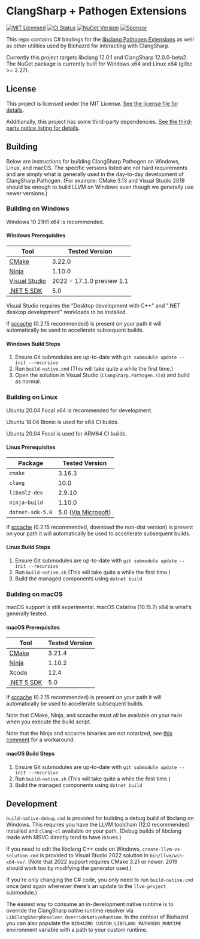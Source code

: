 # ClangSharp + Pathogen Extensions

[![MIT Licensed](https://img.shields.io/github/license/mochilibraries/clangsharp.pathogen?style=flat-square)](LICENSE.txt)
[![CI Status](https://img.shields.io/github/workflow/status/mochilibraries/clangsharp.pathogen/ClangSharp.Pathogen?style=flat-square)](https://github.com/MochiLibraries/ClangSharp.Pathogen/actions?query=workflow%3AClangSharp.Pathogen+branch%3Amain)
[![NuGet Version](https://img.shields.io/nuget/v/ClangSharp.Pathogen?style=flat-square)](https://www.nuget.org/packages/ClangSharp.Pathogen/)
[![Sponsor](https://img.shields.io/badge/sponsor-%E2%9D%A4-lightgrey?logo=github&style=flat-square)](https://github.com/sponsors/PathogenDavid)

This repo contains C# bindings for the [libclang Pathogen Extensions](https://github.com/MochiLibraries/llvm-project) as well as other utilities used by Biohazrd for interacting with ClangSharp.

Currently this project targets libclang 12.0.1 and ClangSharp 12.0.0-beta2. The NuGet package is currently built for Windows x64 and Linux x64 (glibc >= 2.27).

## License

This project is licensed under the MIT License. [See the license file for details](LICENSE.txt).

Additionally, this project has some third-party dependencies. [See the third-party notice listing for details](THIRD-PARTY-NOTICES.md).

## Building

Below are instructions for building ClangSharp.Pathogen on Windows, Linux, and macOS. The specific versions listed are not hard requirements and are simply what is generally used in the day-to-day development of ClangSharp.Pathogen. (For example: CMake 3.13 and Visual Studio 2019 should be enough to build LLVM on Windows even though we generally use newer versions.)

### Building on Windows

Windows 10 21H1 x64 is recommended.

#### Windows Prerequisites

Tool | Tested Version
-----|--------------------
[CMake](https://cmake.org/) | 3.22.0
[Ninja](https://ninja-build.org/) | 1.10.0
[Visual Studio](https://visualstudio.microsoft.com/vs/) | 2022 - 17.1.0 preview 1.1
[.NET 5 SDK](http://dot.net/) | 5.0

Visual Studio requires the "Desktop development with C++" and  ".NET desktop development" workloads to be installed.

If [sccache](https://github.com/mozilla/sccache) (0.2.15 recommended) is present on your path it will automatically be used to accellerate subsequent builds.

#### Windows Build Steps

1. Ensure Git submodules are up-to-date with `git submodule update --init --recursive`
2. Run `build-native.cmd` (This will take quite a while the first time.)
3. Open the solution in Visual Studio (`ClangSharp.Pathogen.sln`) and build as normal.

### Building on Linux

Ubuntu 20.04 Focal x64 is recommended for development.

Ubuntu 18.04 Bionic is used for x64 CI builds.

Ubuntu 20.04 Focal is used for ARM64 CI builds.

#### Linux Prerequisites

Package | Tested Version
--------|---------------
`cmake` | 3.16.3
`clang` | 10.0
`libxml2-dev` | 2.9.10
`ninja-build` | 1.10.0
`dotnet-sdk-5.0` | 5.0 ([Via Microsoft](https://docs.microsoft.com/en-us/dotnet/core/install/linux))

If [sccache](https://github.com/mozilla/sccache) (0.2.15 recommended, download the non-dist version) is present on your path it will automatically be used to accellerate subsequent builds.

#### Linux Build Steps

1. Ensure Git submodules are up-to-date with `git submodule update --init --recursive`
2. Run `build-native.sh` (This will take quite a while the first time.)
3. Build the managed components using `dotnet build`

### Building on macOS

macOS support is still experimental. macOS Catalina (10.15.7) x64 is what's generally tested.

#### macOS Prerequisites

Tool | Tested Version
-----|---------------
[CMake](https://cmake.org/) | 3.21.4
[Ninja](https://ninja-build.org/) | 1.10.2
Xcode | 12.4
[.NET 5 SDK](http://dot.net/) | 5.0

If [sccache](https://github.com/mozilla/sccache) (0.2.15 recommended) is present on your path it will automatically be used to accellerate subsequent builds.

Note that CMake, Ninja, and sccache must all be available on your `PATH` when you execute the build script.

Note that the Ninja and sccache binaries are not notarized, see [this comment](https://github.com/ninja-build/ninja/issues/1695#issuecomment-766178554) for a workaround.

#### macOS Build Steps

1. Ensure Git submodules are up-to-date with `git submodule update --init --recursive`
2. Run `build-native.sh` (This will take quite a while the first time.)
3. Build the managed components using `dotnet build`

</details>

## Development

`build-native-debug.cmd` is provided for building a debug build of libclang on Windows. This requires you have the LLVM toolchain (12.0 recommended) installed and `clang-cl` available on your path. (Debug builds of libclang made with MSVC directly tend to have issues.)

If you need to edit the libclang C++ code on Windows, `create-llvm-vs-solution.cmd` is provided to Visual Studio 2022 solution in `bin/llvm/win-x64-vs/`. (Note that 2022 support requires CMake 3.21 or newer. 2019 should work too by modifying the generator used.)

If you're only changing the C# code, you only need to run `build-native.cmd` once (and again whenever there's an update to the `llvm-project` submodule.)

The easiest way to consume an in-development native runtime is to override the ClangSharp native runtime resolver via `LibClangSharpResolver.OverrideNativeRuntime`. In the context of Biohazrd you can also populate the `BIOHAZRD_CUSTOM_LIBCLANG_PATHOGEN_RUNTIME` environment variable with a path to your custom runtime.
